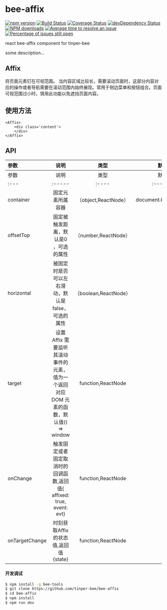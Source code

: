 # bee-affix

[![npm version](https://img.shields.io/npm/v/bee-affix.svg)](https://www.npmjs.com/package/bee-affix)
[![Build Status](https://img.shields.io/travis/tinper-bee/bee-affix/master.svg)](https://travis-ci.org/tinper-bee/bee-affix)
[![Coverage Status](https://coveralls.io/repos/github/tinper-bee/bee-affix/badge.svg?branch=master)](https://coveralls.io/github/tinper-bee/bee-affix?branch=master)
[![devDependency Status](https://img.shields.io/david/dev/tinper-bee/bee-affix.svg)](https://david-dm.org/tinper-bee/bee-affix#info=devDependencies)
[![NPM downloads](http://img.shields.io/npm/dm/bee-affix.svg?style=flat)](https://npmjs.org/package/bee-affix)
[![Average time to resolve an issue](http://isitmaintained.com/badge/resolution/tinper-bee/bee-affix.svg)](http://isitmaintained.com/project/tinper-bee/bee-affix "Average time to resolve an issue")
[![Percentage of issues still open](http://isitmaintained.com/badge/open/tinper-bee/bee-affix.svg)](http://isitmaintained.com/project/tinper-bee/bee-affix "Percentage of issues still open")


react bee-affix component for tinper-bee

some description...

## Affix
将页面元素钉在可视范围。
当内容区域比较长，需要滚动页面时，这部分内容对应的操作或者导航需要在滚动范围内始终展现。常用于侧边菜单和按钮组合。页面可视范围过小时，慎用此功能以免遮挡页面内容。

## 使用方法

```
<Affix>
    <div class='content'>
    </div>
</Affix>
```



## API

|参数|说明|类型|默认值|
|:--|:---:|:--:|---:|
|参数|说明|类型|默认值|
|:---|:-----|:----|:------|
|container|固定元素所属容器|（object,ReactNode）|document.body|
|offsetTop|固定被触发距离，默认是0 ，可选的属性|（number,ReactNode）|0|
|horizontal|被固定时是否可以左右滑动，默认是false，可选的属性|（boolean,ReactNode）|-|
|target|设置 Affix 需要监听其滚动事件的元素，值为一个返回对应 DOM 元素的函数，默认值() => window |function,ReactNode|-|
|onChange|触发固定或者固定取消时的回调函数,返回值{ affixed: true, event: evt} |function,ReactNode|-|
|onTargetChange|时刻获取Affix的状态值,返回值{state} |function,ReactNode|-|
#### 开发调试

```sh
$ npm install -g bee-tools
$ git clone https://github.com/tinper-bee/bee-affix
$ cd bee-affix
$ npm install
$ npm run dev
```
